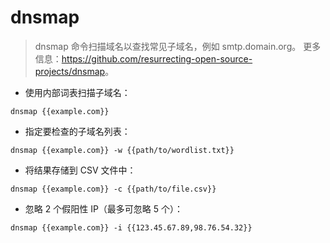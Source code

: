 # dnsmap

> dnsmap 命令扫描域名以查找常见子域名，例如 smtp.domain.org。
> 更多信息：<https://github.com/resurrecting-open-source-projects/dnsmap>。

- 使用内部词表扫描子域名：

`dnsmap {{example.com}}`

- 指定要检查的子域名列表：

`dnsmap {{example.com}} -w {{path/to/wordlist.txt}}`

- 将结果存储到 CSV 文件中：

`dnsmap {{example.com}} -c {{path/to/file.csv}}`

- 忽略 2 个假阳性 IP（最多可忽略 5 个）：

`dnsmap {{example.com}} -i {{123.45.67.89,98.76.54.32}}`